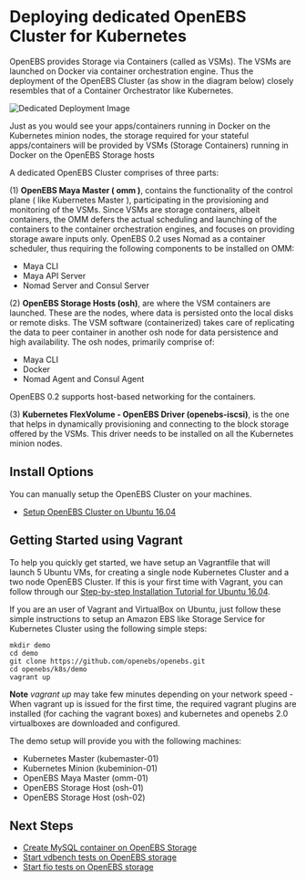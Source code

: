 # Deploying dedicated OpenEBS Cluster for Kubernetes

OpenEBS provides Storage via Containers (called as VSMs). The VSMs are launched on Docker via container orchestration engine. Thus the deployment of the OpenEBS Cluster (as show in the diagram below) closely resembles that of a Container Orchestrator like Kubernetes. 

![Dedicated Deployment Image](https://github.com/openebs/openebs/blob/master/documentation/source/_static/dedicated-with-podsv0.2.png)

Just as you would see your apps/containers running in Docker on the Kubernetes minion nodes, the storage required for your stateful apps/containers will be provided by VSMs (Storage Containers) running in Docker on the OpenEBS Storage hosts 

A dedicated OpenEBS Cluster comprises of three parts:

(1) **OpenEBS Maya Master ( omm )**, contains the functionality of the control plane ( like Kubernetes Master ), participating in the provisioning and monitoring of the VSMs. Since VSMs are storage containers, albeit containers, the OMM defers the actual scheduling and launching of the containers to the container orchestration engines, and focuses on providing storage aware inputs only. OpenEBS 0.2 uses Nomad as a container scheduler, thus requiring the following components to be installed on OMM:
- Maya CLI
- Maya API Server 
- Nomad Server and Consul Server

(2) **OpenEBS Storage Hosts (osh)**, are where the VSM containers are launched. These are the nodes, where data is persisted onto the local disks or remote disks. The VSM software (containerized) takes care of replicating the data to peer container in another osh node for data persistence and high availability. The osh nodes, primarily comprise of:
- Maya CLI
- Docker
- Nomad Agent and Consul Agent

OpenEBS 0.2 supports host-based networking for the containers. 

(3) **Kubernetes FlexVolume - OpenEBS Driver (openebs-iscsi)**, is the one that helps in dynamically provisioning and connecting to the block storage offered by the VSMs. This driver needs to be installed on all the Kubernetes minion nodes.

## Install Options

You can manually setup the OpenEBS Cluster on your machines.
- [Setup OpenEBS Cluster on Ubuntu 16.04](https://github.com/openebs/openebs/blob/master/k8s/dedicated/tutorial-ubuntu-1604-baremetal.md)

## Getting Started using Vagrant

To help you quickly get started, we have setup an Vagrantfile that will launch 5 Ubuntu VMs, for creating a single node Kubernetes Cluster and a two node OpenEBS Cluster. If this is your first time with Vagrant, you can follow through our [Step-by-step Installation Tutorial for Ubuntu 16.04](./tutorial-ubuntu1604-vagrant.md).

If you are an user of Vagrant and VirtualBox on Ubuntu, just follow these simple instructions to setup an Amazon EBS like Storage Service for Kubernetes Cluster using the following simple steps:

```
mkdir demo
cd demo
git clone https://github.com/openebs/openebs.git
cd openebs/k8s/demo
vagrant up
```

**Note** *vagrant up* may take few minutes depending on your network speed - When vagrant up is issued for the first time, the required vagrant plugins are installed (for caching the vagrant boxes) and kubernetes and openebs 2.0 virtualboxes are downloaded and configured.

The demo setup will provide you with the following machines:
- Kubernetes Master (kubemaster-01)
- Kubernetes Minion (kubeminion-01)
- OpenEBS Maya Master (omm-01)
- OpenEBS Storage Host (osh-01)
- OpenEBS Storage Host (osh-02)


## Next Steps
- [Create MySQL container on OpenEBS Storage](./run-mysql-openebs.md)
- [Start vdbench tests on OpenEBS storage](./running-vdbench-tests-with-openebs.md)
- [Start fio tests on OpenEBS storage](./running-fio-tests-with-openebs.md)
